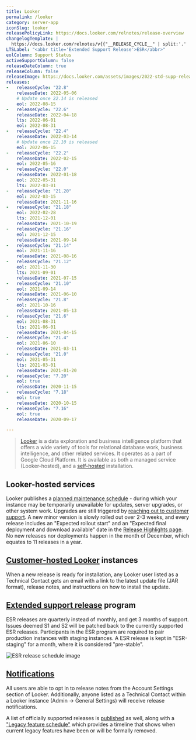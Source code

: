 ```yaml
---
title: Looker
permalink: /looker
category: server-app
iconSlug: looker
releasePolicyLink: https://docs.looker.com/relnotes/release-overview
changelogTemplate: |
  https://docs.looker.com/relnotes/v{{"__RELEASE_CYCLE__" | split:'.' | first}}-changelog#{{"__RELEASE_CYCLE__"}}
LTSLabel: "<abbr title='Extended Support Release'>ESR</abbr>"
eolColumn: Support Status
activeSupportColumn: false
releaseDateColumn: true
releaseColumn: false
releaseImage: https://docs.looker.com/assets/images/2022-std-supp-releases.png
releases:
-   releaseCycle: "22.8"
    releaseDate: 2022-05-06
    # Update once 22.14 is released
    eol: 2022-08-15
-   releaseCycle: "22.6"
    releaseDate: 2022-04-18
    lts: 2022-06-01
    eol: 2022-08-31
-   releaseCycle: "22.4"
    releaseDate: 2022-03-14
    # Update once 22.10 is released
    eol: 2022-06-15
-   releaseCycle: "22.2"
    releaseDate: 2022-02-15
    eol: 2022-05-16
-   releaseCycle: "22.0"
    releaseDate: 2022-01-18
    eol: 2022-05-31
    lts: 2022-03-01
-   releaseCycle: "21.20"
    eol: 2022-03-15
    releaseDate: 2021-11-16
-   releaseCycle: "21.18"
    eol: 2022-02-28
    lts: 2021-12-01
    releaseDate: 2021-10-19
-   releaseCycle: "21.16"
    eol: 2021-12-15
    releaseDate: 2021-09-14
-   releaseCycle: "21.14"
    eol: 2021-11-16
    releaseDate: 2021-08-16
-   releaseCycle: "21.12"
    eol: 2021-11-30
    lts: 2021-09-01
    releaseDate: 2021-07-15
-   releaseCycle: "21.10"
    eol: 2021-09-14
    releaseDate: 2021-06-10
-   releaseCycle: "21.8"
    eol: 2021-10-16
    releaseDate: 2021-05-13
-   releaseCycle: "21.6"
    eol: 2021-08-31
    lts: 2021-06-01
    releaseDate: 2021-04-15
-   releaseCycle: "21.4"
    eol: 2021-06-10
    releaseDate: 2021-03-11
-   releaseCycle: "21.0"
    eol: 2021-05-31
    lts: 2021-03-01
    releaseDate: 2021-01-20
-   releaseCycle: "7.20"
    eol: true
    releaseDate: 2020-11-15
-   releaseCycle: "7.18"
    eol: true
    releaseDate: 2020-10-15
-   releaseCycle: "7.16"
    eol: true
    releaseDate: 2020-09-17

---
```


>[Looker](https://www.looker.com/) is a data exploration and business intelligence platform that offers a wide variety of tools for relational database work, business intelligence, and other related services. It operates as a part of Google Cloud Platform. It is available as both a managed service (Looker-hosted), and a [self-hosted](https://cloud.google.com/looker/docs/looker-hosted-installation-steps) installation.

## Looker-hosted services

Looker publishes a [planned maintenance schedule][schedule] - during which your instance may be temporarily unavailable for updates, server upgrades, or other system work. Upgrades are still triggered by [reaching out to customer support][best-practices]. A new minor version is slowly rolled out over 2-3 weeks, and every release includes an "Expected rollout start" and an "Expected final deployment and download available" date in the [Release Highlights page](https://docs.looker.com/relnotes). No new releases nor deployments happen in the month of December, which equates to 11 releases in a year.

## [Customer-hosted Looker][self-hosted] instances

When a new release is ready for installation, any Looker user listed as a Technical Contact gets an email with a link to the latest update file (JAR format), release notes, and instructions on how to install the update.

## [Extended support release][esr] program

ESR releases are quarterly instead of monthly, and get 3 months of support. Issues deemed S1 and S2 will be patched back to the currently supported ESR releases. Participants in the ESR program are required to pair production instances with staging instances. A ESR release is kept in "ESR-staging" for a month, where it is considered "pre-stable".

![ESR release schedule image](https://docs.looker.com/assets/images/2022-std-esr-supp-releases.png)

## [Notifications][emails]

All users are able to opt in to release notes from the Account Settings section of Looker. Additionally, anyone listed as a Technical Contact within a Looker instance (Admin -> General Settings) will receive release notifications.

A list of officially supported releases is [published](https://cloud.google.com/looker/docs/officially-supported-releases) as well, along with a ["Legacy feature schedule"][lfs] which provides a timeline that shows when current legacy features have been or will be formally removed.

[self-hosted]: https://cloud.google.com/looker/docs/managing-customer-hosted-deployment "Managing a customer-hosted deployment"
[esr]: https://cloud.google.com/looker/docs/standard-extended-support-release-program-overview "Standard extended support release program overview"
[emails]: https://cloud.google.com/looker/docs/release-deployment-emails "Release deployment emails"
[schedule]: https://cloud.google.com/looker/docs/google-maintenance-policy-for-looker-hosted-services "Google maintenance policy for Looker-hosted services"
[best-practices]: https://cloud.google.com/looker/docs/updating-your-looker-instance "Best Practices when Updating your Looker Instance"
[lfs]: https://cloud.google.com/looker/docs/legacy-feature-schedule#legacy_feature_schedule "Legacy feature schedule"
